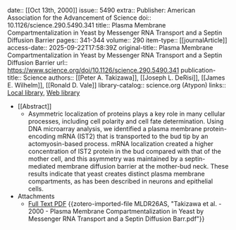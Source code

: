 date:: [[Oct 13th, 2000]]
issue:: 5490
extra:: Publisher: American Association for the Advancement of Science
doi:: 10.1126/science.290.5490.341
title:: Plasma Membrane Compartmentalization in Yeast by Messenger RNA Transport and a Septin Diffusion Barrier
pages:: 341-344
volume:: 290
item-type:: [[journalArticle]]
access-date:: 2025-09-22T17:58:39Z
original-title:: Plasma Membrane Compartmentalization in Yeast by Messenger RNA Transport and a Septin Diffusion Barrier
url:: https://www.science.org/doi/10.1126/science.290.5490.341
publication-title:: Science
authors:: [[Peter A. Takizawa]], [[Joseph L. DeRisi]], [[James E. Wilhelm]], [[Ronald D. Vale]]
library-catalog:: science.org (Atypon)
links:: [Local library](zotero://select/library/items/IN543XBK), [Web library](https://www.zotero.org/users/6106196/items/IN543XBK)

- [[Abstract]]
	- Asymmetric localization of proteins plays a key role in many cellular processes, including cell polarity and cell fate determination. Using DNA microarray analysis, we identified a plasma membrane protein-encoding mRNA (IST2) that is transported to the bud tip by an actomyosin-based process. mRNA localization created a higher concentration of IST2 protein in the bud compared with that of the mother cell, and this asymmetry was maintained by a septin-mediated membrane diffusion barrier at the mother-bud neck. These results indicate that yeast creates distinct plasma membrane compartments, as has been described in neurons and epithelial cells.
- Attachments
	- [Full Text PDF](https://www.science.org/doi/pdf/10.1126/science.290.5490.341) {{zotero-imported-file MLDR26AS, "Takizawa et al. - 2000 - Plasma Membrane Compartmentalization in Yeast by Messenger RNA Transport and a Septin Diffusion Barr.pdf"}}